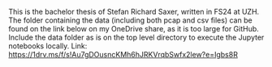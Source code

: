 This is the bachelor thesis of Stefan Richard Saxer, written in FS24 at UZH. 
The folder containing the data (including both pcap and csv files) can be found on the link below on my OneDrive share, as it is too large for GitHub. Include the data folder as is on the top level directory to execute the Jupyter notebooks locally. 
Link: https://1drv.ms/f/s!Au7gDOusncKMh6hJRKVrqbSwfx2lew?e=Igbs8R
